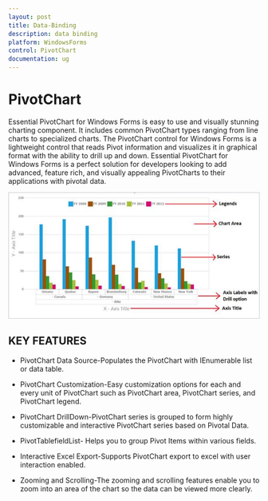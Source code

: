 ```yaml
---
layout: post
title: Data-Binding
description: data binding
platform: WindowsForms
control: PivotChart
documentation: ug
---
```


# PivotChart

Essential PivotChart for Windows Forms is easy to use and visually stunning charting component. It includes common PivotChart types ranging from line charts to specialized charts. The PivotChart control for Windows Forms is a lightweight control that reads Pivot information and visualizes it in graphical format with the ability to drill up and down. Essential PivotChart for Windows Forms is a perfect solution for developers looking to add advanced, feature rich, and visually appealing PivotCharts to their applications with pivotal data.


![](Overview_images/overview_img1.jpg)

## KEY FEATURES

* PivotChart Data Source-Populates the PivotChart with IEnumerable list or data table.

* PivotChart Customization-Easy customization options for each and every unit of PivotChart such as PivotChart area, PivotChart series, and PivotChart legend.

* PivotChart DrillDown-PivotChart series is grouped to form highly customizable and interactive PivotChart series based on Pivotal Data.

* PivotTablefieldList- Helps you to group Pivot Items within various fields.

* Interactive Excel Export-Supports PivotChart export to excel with user interaction enabled.

* Zooming and Scrolling-The zooming and scrolling features enable you to zoom into an area of the chart so the data can be viewed more clearly.
